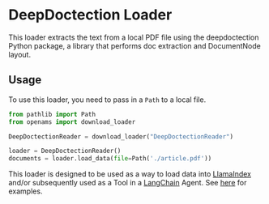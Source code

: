 # DeepDoctection Loader

This loader extracts the text from a local PDF file using the deepdoctection Python package, a library that performs
doc extraction and DocumentNode layout.

## Usage

To use this loader, you need to pass in a `Path` to a local file.

```python
from pathlib import Path
from openams import download_loader

DeepDoctectionReader = download_loader("DeepDoctectionReader")

loader = DeepDoctectionReader()
documents = loader.load_data(file=Path('./article.pdf'))
```

This loader is designed to be used as a way to load data into [LlamaIndex](https://github.com/jerryjliu/gpt_index/tree/main/gpt_index) and/or subsequently used as a Tool in a [LangChain](https://github.com/hwchase17/langchain) Agent. See [here](https://github.com/emptycrown/llama-hub/tree/main) for examples.
